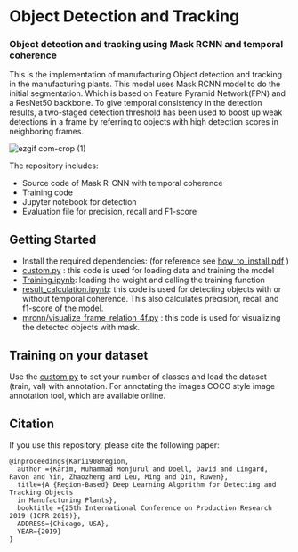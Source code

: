 # Object Detection and Tracking
### Object detection and tracking using Mask RCNN and temporal coherence 
This is the implementation of manufacturing Object detection and tracking in the manufacturing plants. This model uses Mask RCNN model to do the initial segmentation. Which is based on Feature Pyramid Network(FPN) and a ResNet50 backbone. To give temporal consistency in the detection results, a two-staged detection threshold has been used to boost up weak detections in a frame by referring to objects with high detection scores in neighboring frames.


![ezgif com-crop (1)](https://user-images.githubusercontent.com/40798690/57718148-4a6bab00-7642-11e9-9903-309df505b236.gif)

The repository includes:
* Source code of Mask R-CNN with temporal coherence
* Training code
* Jupyter notebook for detection
* Evaluation file for precision, recall and F1-score

## Getting Started
* Install the required dependencies: (for reference see [how_to_install.pdf](https://github.com/monjurulkarim/Tracking_manufacturing/blob/master/how_to_install.pdf) )
* [custom.py](https://github.com/monjurulkarim/Tracking_manufacturing/blob/master/custom.py) : this code is used for loading data and training the model
* [Training.ipynb](https://github.com/monjurulkarim/Tracking_manufacturing/blob/master/Training.ipynb): loading the weight and calling the training function
* [result_calculation.ipynb](https://github.com/monjurulkarim/Tracking_manufacturing/blob/master/result_calculation.ipynb): this code is used for detecting objects with or without temporal coherence. This also calculates precision, recall and f1-score of the model.
* [mrcnn/visualize_frame_relation_4f.py](https://github.com/monjurulkarim/Tracking_manufacturing/blob/master/mrcnn/visualize_frame_relation_4f.py) : this code is used for visualizing the detected objects with mask.

## Training on your dataset
Use the [custom.py](https://github.com/monjurulkarim/Tracking_manufacturing/blob/master/custom.py) to set your number of classes and load the dataset (train, val) with annotation. For annotating the images COCO style image annotation tool, which are available online.

## Citation
If you use this repository, please cite the following paper:

~~~~
@inproceedings{Kari1908region,
  author ={Karim, Muhammad Monjurul and Doell, David and Lingard, Ravon and Yin, Zhaozheng and Leu, Ming and Qin, Ruwen},
  title={A {Region-Based} Deep Learning Algorithm for Detecting and Tracking Objects
  in Manufacturing Plants},
  booktitle ={25th International Conference on Production Research 2019 (ICPR 2019)},
  ADDRESS={Chicago, USA},
  YEAR={2019}
}
~~~~

